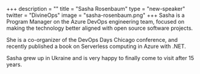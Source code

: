 +++
description = ""
title = "Sasha Rosenbaum"
type = "new-speaker"
twitter = "DivineOps"
image = "sasha-rosenbaum.png"
+++
Sasha is a Program Manager on the Azure DevOps engineering team, focused on making the technology better aligned with open source software projects.

She is a co-organizer of the DevOps Days Chicago conference, and recently published a book on Serverless computing in Azure with .NET.

Sasha grew up in Ukraine and is very happy to finally come to visit after 15 years.